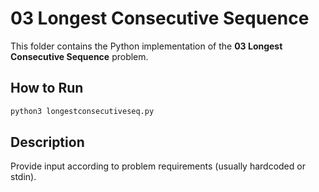 # 03 Longest Consecutive Sequence

This folder contains the Python implementation of the **03 Longest Consecutive Sequence** problem.

## How to Run
```bash
python3 longestconsecutiveseq.py
```

## Description
Provide input according to problem requirements (usually hardcoded or stdin).
